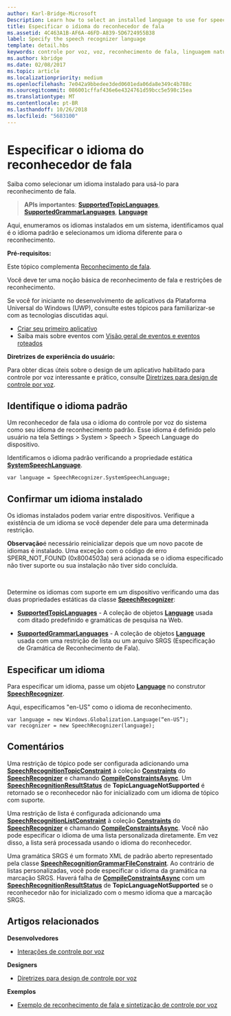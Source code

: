 ```yaml
---
author: Karl-Bridge-Microsoft
Description: Learn how to select an installed language to use for speech recognition.
title: Especificar o idioma do reconhecedor de fala
ms.assetid: 4C463A1B-AF6A-46FD-A839-5D6724955B38
label: Specify the speech recognizer language
template: detail.hbs
keywords: controle por voz, voz, reconhecimento de fala, linguagem natural, ditado, entrada, interação do usuário
ms.author: kbridge
ms.date: 02/08/2017
ms.topic: article
ms.localizationpriority: medium
ms.openlocfilehash: 7e042a9bbedee3ded0601eda06da8e349c4b788c
ms.sourcegitcommit: 086001cffaf436e6e4324761d59bcc5e598c15ea
ms.translationtype: MT
ms.contentlocale: pt-BR
ms.lasthandoff: 10/26/2018
ms.locfileid: "5683100"
---
```

# <a name="specify-the-speech-recognizer-language"></a>Especificar o idioma do reconhecedor de fala


Saiba como selecionar um idioma instalado para usá-lo para reconhecimento de fala.

> **APIs importantes**: [**SupportedTopicLanguages**](https://msdn.microsoft.com/library/windows/apps/dn653251), [**SupportedGrammarLanguages**](https://msdn.microsoft.com/library/windows/apps/dn653250), [**Language**](https://msdn.microsoft.com/library/windows/apps/br206804)


Aqui, enumeramos os idiomas instalados em um sistema, identificamos qual é o idioma padrão e selecionamos um idioma diferente para o reconhecimento.

**Pré-requisitos:**

Este tópico complementa [Reconhecimento de fala](speech-recognition.md).

Você deve ter uma noção básica de reconhecimento de fala e restrições de reconhecimento.

Se você for iniciante no desenvolvimento de aplicativos da Plataforma Universal do Windows (UWP), consulte estes tópicos para familiarizar-se com as tecnologias discutidas aqui.

-   [Criar seu primeiro aplicativo](https://msdn.microsoft.com/library/windows/apps/bg124288)
-   Saiba mais sobre eventos com [Visão geral de eventos e eventos roteados](https://msdn.microsoft.com/library/windows/apps/mt185584)

**Diretrizes de experiência do usuário:**

Para obter dicas úteis sobre o design de um aplicativo habilitado para controle por voz interessante e prático, consulte [Diretrizes para design de controle por voz](https://msdn.microsoft.com/library/windows/apps/dn596121).

## <a name="identify-the-default-language"></a>Identifique o idioma padrão


Um reconhecedor de fala usa o idioma do controle por voz do sistema como seu idioma de reconhecimento padrão. Esse idioma é definido pelo usuário na tela Settings &gt; System &gt; Speech &gt; Speech Language do dispositivo.

Identificamos o idioma padrão verificando a propriedade estática [**SystemSpeechLanguage**](https://msdn.microsoft.com/library/windows/apps/dn653252).

```CSharp
var language = SpeechRecognizer.SystemSpeechLanguage; 
```

## <a name="confirm-an-installed-language"></a>Confirmar um idioma instalado


Os idiomas instalados podem variar entre dispositivos. Verifique a existência de um idioma se você depender dele para uma determinada restrição.

**Observação**é necessário reinicializar depois que um novo pacote de idiomas é instalado. Uma exceção com o código de erro SPERR\_NOT\_FOUND (0x8004503a) será acionada se o idioma especificado não tiver suporte ou sua instalação não tiver sido concluída.

 

Determine os idiomas com suporte em um dispositivo verificando uma das duas propriedades estáticas da classe [**SpeechRecognizer**](https://msdn.microsoft.com/library/windows/apps/dn653226):

-   [**SupportedTopicLanguages**](https://msdn.microsoft.com/library/windows/apps/dn653251) - A coleção de objetos [**Language**](https://msdn.microsoft.com/library/windows/apps/br206804) usada com ditado predefinido e gramáticas de pesquisa na Web.

-   [**SupportedGrammarLanguages**](https://msdn.microsoft.com/library/windows/apps/dn653250) - A coleção de objetos [**Language**](https://msdn.microsoft.com/library/windows/apps/br206804) usada com uma restrição de lista ou um arquivo SRGS (Especificação de Gramática de Reconhecimento de Fala).

## <a name="specify-a-language"></a>Especificar um idioma


Para especificar um idioma, passe um objeto [**Language**](https://msdn.microsoft.com/library/windows/apps/br206804) no construtor [**SpeechRecognizer**](https://msdn.microsoft.com/library/windows/apps/dn653226).

Aqui, especificamos "en-US" como o idioma de reconhecimento.


```CSharp
var language = new Windows.Globalization.Language(“en-US”); 
var recognizer = new SpeechRecognizer(language); 
```

## <a name="remarks"></a>Comentários


Uma restrição de tópico pode ser configurada adicionando uma [**SpeechRecognitionTopicConstraint**](https://msdn.microsoft.com/library/windows/apps/dn631446) à coleção [**Constraints**](https://msdn.microsoft.com/library/windows/apps/dn653241) do [**SpeechRecognizer**](https://msdn.microsoft.com/library/windows/apps/dn653226) e chamando [**CompileConstraintsAsync**](https://msdn.microsoft.com/library/windows/apps/dn653240). Um [**SpeechRecognitionResultStatus**](https://msdn.microsoft.com/library/windows/apps/dn631433) de **TopicLanguageNotSupported** é retornado se o reconhecedor não for inicializado com um idioma de tópico com suporte.

Uma restrição de lista é configurada adicionando uma [**SpeechRecognitionListConstraint**](https://msdn.microsoft.com/library/windows/apps/dn631421) à coleção [**Constraints**](https://msdn.microsoft.com/library/windows/apps/dn653241) do [**SpeechRecognizer**](https://msdn.microsoft.com/library/windows/apps/dn653226) e chamando [**CompileConstraintsAsync**](https://msdn.microsoft.com/library/windows/apps/dn653240). Você não pode especificar o idioma de uma lista personalizada diretamente. Em vez disso, a lista será processada usando o idioma do reconhecedor.

Uma gramática SRGS é um formato XML de padrão aberto representado pela classe [**SpeechRecognitionGrammarFileConstraint**](https://msdn.microsoft.com/library/windows/apps/dn631412). Ao contrário de listas personalizadas, você pode especificar o idioma da gramática na marcação SRGS. Haverá falha de [**CompileConstraintsAsync**](https://msdn.microsoft.com/library/windows/apps/dn653240) com um [**SpeechRecognitionResultStatus**](https://msdn.microsoft.com/library/windows/apps/dn631433) de **TopicLanguageNotSupported** se o reconhecedor não for inicializado com o mesmo idioma que a marcação SRGS.

## <a name="related-articles"></a>Artigos relacionados

**Desenvolvedores**

* [Interações de controle por voz](speech-interactions.md)

**Designers**

* [Diretrizes para design de controle por voz](https://msdn.microsoft.com/library/windows/apps/dn596121)

**Exemplos**

* [Exemplo de reconhecimento de fala e sintetização de controle por voz](http://go.microsoft.com/fwlink/p/?LinkID=619897)
 

 




